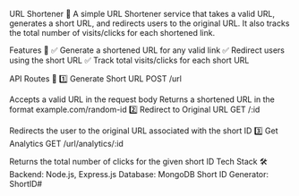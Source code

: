 URL Shortener 🔗
A simple URL Shortener service that takes a valid URL, generates a short URL, and redirects users to the original URL. It also tracks the total number of visits/clicks for each shortened link.

Features 🚀
✅ Generate a shortened URL for any valid link
✅ Redirect users using the short URL
✅ Track total visits/clicks for each short URL

API Routes 📌
1️⃣ Generate Short URL
POST /url

Accepts a valid URL in the request body
Returns a shortened URL in the format example.com/random-id
2️⃣ Redirect to Original URL
GET /:id

Redirects the user to the original URL associated with the short ID
3️⃣ Get Analytics
GET /url/analytics/:id

Returns the total number of clicks for the given short ID
Tech Stack 🛠
Backend: Node.js, Express.js
Database: MongoDB
Short ID Generator: ShortID#
 
 
